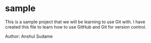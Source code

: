 # sample
This is a sample project that we will be learning to use Git  with.
I have created this file to learn how to use GitHub and Git for version control.

Author: Anshul Sudame

